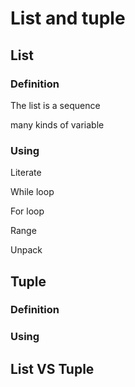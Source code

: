 # List and tuple

## List

### Definition

The list is a sequence

many kinds of variable



### Using

Literate

While loop

For loop

Range

Unpack
## Tuple

### Definition

### Using

## List VS Tuple

